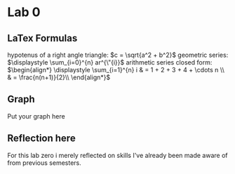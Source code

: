 # Lab 0



## LaTex Formulas
hypotenus of a right angle triangle: $c = \sqrt{a^2 + b^2}$
geometric series: $\displaystyle \sum_{i=0}^{n} ar^{\"{i}}$
arithmetic series closed form: 
$\begin{align*} 
\displaystyle \sum_{i=1}^{n} i & = 1 + 2 + 3 + 4 + \cdots n \\ 
& = \frac{n(n+1)}{2}\\
\end{align*}$

## Graph

Put your graph here

## Reflection here
For this lab zero i merely reflected on skills I've already been made aware of from previous semesters. 
